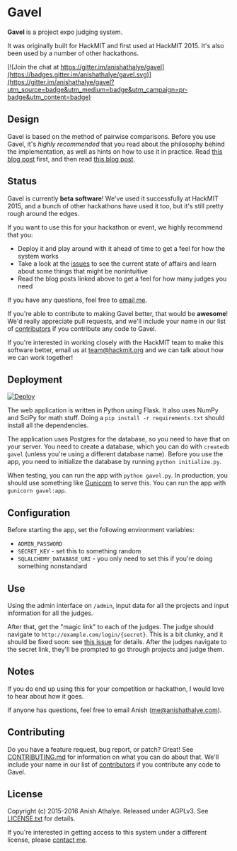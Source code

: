 # Gavel

**Gavel** is a project expo judging system.

It was originally built for HackMIT and first used at HackMIT 2015. It's also
been used by a number of other hackathons.

[![Join the chat at https://gitter.im/anishathalye/gavel](https://badges.gitter.im/anishathalye/gavel.svg)](https://gitter.im/anishathalye/gavel?utm_source=badge&utm_medium=badge&utm_campaign=pr-badge&utm_content=badge)

## Design

Gavel is based on the method of pairwise comparisons. Before you use Gavel,
it's *highly recommended* that you read about the philosophy behind the
implementation, as well as hints on how to use it in practice. Read [this blog
post][blog-1] first, and then read [this blog post][blog-2].

## Status

Gavel is currently **beta software**! We've used it successfully at HackMIT
2015, and a bunch of other hackathons have used it too, but it's still pretty
rough around the edges.

If you want to use this for your hackathon or event, we highly recommend that
you:

* Deploy it and play around with it ahead of time to get a feel for how the
  system works
* Take a look at the [issues][issues] to see the current state of affairs and
  learn about some things that might be nonintuitive
* Read the blog posts linked above to get a feel for how many judges you need

If you have any questions, feel free to [email me][email].

If you're able to contribute to making Gavel better, that would be **awesome**!
We'd really appreciate pull requests, and we'll include your name in our list
of [contributors][contributors] if you contribute any code to Gavel.

If you're interested in working closely with the HackMIT team to make this
software better, email us at team@hackmit.org and we can talk about how we can
work together!

## Deployment

[![Deploy](https://www.herokucdn.com/deploy/button.svg)](https://heroku.com/deploy?template=https://github.com/anishathalye/gavel/tree/master)

The web application is written in Python using Flask. It also uses NumPy and
SciPy for math stuff. Doing a `pip install -r requirements.txt` should install
all the dependencies.

The application uses Postgres for the database, so you need to have that on
your server. You need to create a database, which you can do with `createdb
gavel` (unless you're using a different database name). Before you use the app,
you need to initialize the database by running `python initialize.py`.

When testing, you can run the app with `python gavel.py`. In production, you
should use something like [Gunicorn][gunicorn] to serve this. You can run the
app with `gunicorn gavel:app`.

## Configuration

Before starting the app, set the following environment variables:

* `ADMIN_PASSWORD`
* `SECRET_KEY` - set this to something random
* `SQLALCHEMY_DATABASE_URI` - you only need to set this if you're doing
  something nonstandard

## Use

Using the admin interface on `/admin`, input data for all the projects and
input information for all the judges.

After that, get the "magic link" to each of the judges. The judge should
navigate to `http://example.com/login/{secret}`. This is a bit clunky, and it
should be fixed soon: see [this
issue](https://github.com/anishathalye/gavel/issues/1) for details. After the
judges navigate to the secret link, they'll be prompted to go through projects
and judge them.

## Notes

If you do end up using this for your competition or hackathon, I would love to
hear about how it goes.

If anyone has questions, feel free to email Anish (me@anishathalye.com).

## Contributing

Do you have a feature request, bug report, or patch? Great! See
[CONTRIBUTING.md][contributing] for information on what you can do about that.
We'll include your name in our list of [contributors][contributors] if you
contribute any code to Gavel.

## License

Copyright (c) 2015-2016 Anish Athalye. Released under AGPLv3. See
[LICENSE.txt][license] for details.

If you're interested in getting access to this system under a different
license, please [contact me][email].

[blog-1]: http://www.anishathalye.com/2015/03/07/designing-a-better-judging-system/
[blog-2]: http://www.anishathalye.com/2015/11/09/implementing-a-scalable-judging-system/
[issues]: https://github.com/anishathalye/gavel/issues
[contributors]: CONTRIBUTORS.md
[contributing]: CONTRIBUTING.md
[license]: LICENSE.txt
[email]: mailto:me@anishathalye.com
[gunicorn]: http://gunicorn.org/
